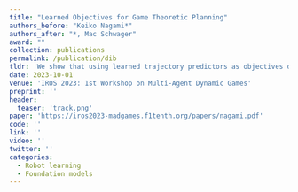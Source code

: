 ```yaml
---
title: "Learned Objectives for Game Theoretic Planning"
authors_before: "Keiko Nagami*"
authors_after: "*, Mac Schwager"
award: ""
collection: publications
permalink: /publication/dib
tldr: 'We show that using learned trajectory predictors as objectives decreases planning horizon and improves performance of game-theoretic planners.'
date: 2023-10-01
venue: 'IROS 2023: 1st Workshop on Multi-Agent Dynamic Games'
preprint: ''
header: 
  teaser: 'track.png'
paper: 'https://iros2023-madgames.f1tenth.org/papers/nagami.pdf'
code: '' 
link: ''
video: ''
twitter: ''
categories:
  - Robot learning
  - Foundation models
---
```

